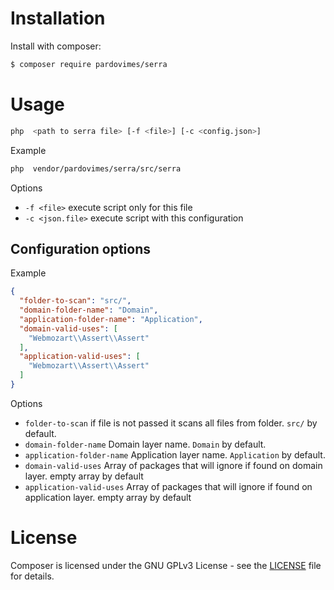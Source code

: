 # Installation

Install with composer:
```bash
$ composer require pardovimes/serra
```

# Usage

```bash
php  <path to serra file> [-f <file>] [-c <config.json>]
```

Example
```bash
php  vendor/pardovimes/serra/src/serra
```

Options

* `-f <file>` execute script only for this file
* `-c <json.file>` execute script with this configuration

Configuration options
-

Example
```json
{
  "folder-to-scan": "src/",
  "domain-folder-name": "Domain",
  "application-folder-name": "Application",
  "domain-valid-uses": [
    "Webmozart\\Assert\\Assert"
  ],
  "application-valid-uses": [
    "Webmozart\\Assert\\Assert"
  ]
}
```

Options

* `folder-to-scan` if file is not passed it scans all files from folder. `src/` by default.
* `domain-folder-name` Domain layer name. `Domain` by default.
* `application-folder-name` Application layer name. `Application` by default.
* `domain-valid-uses` Array of packages that will ignore if found on domain layer. empty array by default 
* `application-valid-uses` Array of packages that will ignore if found on application layer. empty array by default

# License

Composer is licensed under the GNU GPLv3 License - see the [LICENSE](LICENSE) file for details.
